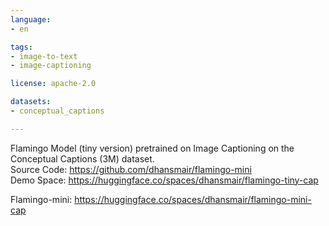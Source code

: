 ```yaml
---
language:
- en

tags:
- image-to-text
- image-captioning

license: apache-2.0

datasets:
- conceptual_captions

---
```

Flamingo Model (tiny version) pretrained on Image Captioning on the Conceptual Captions (3M) dataset.  
Source Code: https://github.com/dhansmair/flamingo-mini  
Demo Space: https://huggingface.co/spaces/dhansmair/flamingo-tiny-cap  
  
Flamingo-mini: https://huggingface.co/spaces/dhansmair/flamingo-mini-cap
